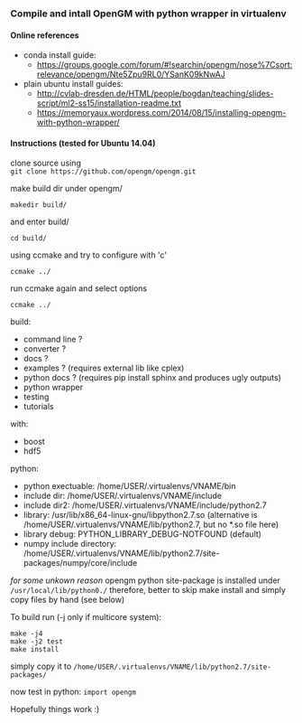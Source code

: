 ### Compile and intall OpenGM with python wrapper in virtualenv 

#### Online references
- conda install guide:
	- https://groups.google.com/forum/#!searchin/opengm/nose%7Csort:relevance/opengm/Nte5Zpu9RL0/YSanK09kNwAJ
- plain ubuntu install guides:
	- http://cvlab-dresden.de/HTML/people/bogdan/teaching/slides-script/ml2-ss15/installation-readme.txt
	- https://memoryaux.wordpress.com/2014/08/15/installing-opengm-with-python-wrapper/

#### Instructions (tested for Ubuntu 14.04)

clone source using  
`git clone https://github.com/opengm/opengm.git`

make build dir under opengm/ 

`makedir build/`

and enter build/

`cd build/`

using ccmake and try to configure with 'c' 

`ccmake ../`

run ccmake again and select options

`ccmake ../`


build:
  - command line ?
  - converter ?
  - docs ?
  - examples ? (requires external lib like cplex)
  - python docs ? (requires pip install sphinx and produces ugly outputs)
  - python wrapper
  - testing
  - tutorials

with:

  - boost
  - hdf5

python:

  - python exectuable: /home/USER/.virtualenvs/VNAME/bin
  - include dir: /home/USER/.virtualenvs/VNAME/include
  - include dir2: /home/USER/.virtualenvs/VNAME/include/python2.7
  - library: /usr/lib/x86_64-linux-gnu/libpython2.7.so 
(alternative is /home/USER/.virtualenvs/VNAME/lib/python2.7, but no *.so file here)
  - library debug: PYTHON_LIBRARY_DEBUG-NOTFOUND (default)
  - numpy include directory: /home/USER/.virtualenvs/VNAME/lib/python2.7/site-packages/numpy/core/include

*for some unkown reason* opengm python site-package is installed under `/usr/local/lib/python0./`
therefore, better to skip make install and simply copy files by hand (see below)


To build run (-j only if multicore system):

```
make -j4
make -j2 test
make install

```


simply copy it to `/home/USER/.virtualenvs/VNAME/lib/python2.7/site-packages/`

now test in python:
`import opengm`

Hopefully things work :)